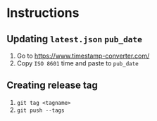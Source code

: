 # Instructions

## Updating `latest.json` `pub_date`

1) Go to <https://www.timestamp-converter.com/>
2) Copy `ISO 8601` time and paste to `pub_date`

## Creating release tag

1) `git tag <tagname>`
2) `git push --tags`
